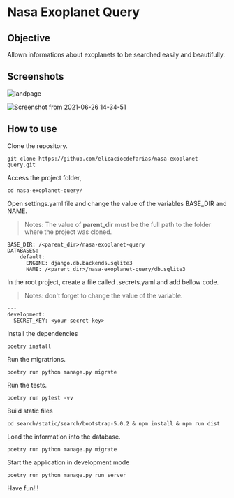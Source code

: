 
# Nasa Exoplanet Query

## Objective
Allown informations about exoplanets to be searched easily  and beautifully.

## Screenshots
![landpage](https://user-images.githubusercontent.com/15112609/122652816-4068e000-d117-11eb-97a9-e97cdc639bdb.png)

![Screenshot from 2021-06-26 14-34-51](https://user-images.githubusercontent.com/15112609/123521262-f1c5c380-d68b-11eb-8dc9-a29db5c06ffe.png)

## How to use

Clone the repository.
```
git clone https://github.com/elicaciocdefarias/nasa-exoplanet-query.git
```

Access the project folder, 
```
cd nasa-exoplanet-query/
```

Open settings.yaml file and change the value of the variables BASE_DIR and NAME.
> Notes:
> The value of **parent_dir** must be the full path to the folder 
> where the project was cloned.
```
BASE_DIR: /<parent_dir>/nasa-exoplanet-query
DATABASES:
    default:
      ENGINE: django.db.backends.sqlite3
      NAME: /<parent_dir>/nasa-exoplanet-query/db.sqlite3
```

In the root project, create a file called .secrets.yaml and add bellow code.
> Notes:
> don't forget to change the value of the variable.
```
---
development:
  SECRET_KEY: <your-secret-key>
```

Install the dependencies
```
poetry install
```

Run the migratrions.
```
poetry run python manage.py migrate
```

Run the  tests.
```
poetry run pytest -vv
```

Build static files
```
cd search/static/search/bootstrap-5.0.2 & npm install & npm run dist
```

Load the information into the database.
```
poetry run python manage.py migrate
```

Start the application in development mode
```
poetry run python manage.py run server
```

Have fun!!!